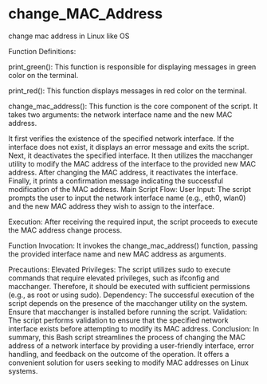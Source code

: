 # change_MAC_Address
change mac address in Linux like OS

Function Definitions:

print_green(): This function is responsible for displaying messages in green color on the terminal.

print_red(): This function displays messages in red color on the terminal.

change_mac_address(): This function is the core component of the script. It takes two arguments: the network interface name and the new MAC address.

It first verifies the existence of the specified network interface. If the interface does not exist, it displays an error message and exits the script.
Next, it deactivates the specified interface.
It then utilizes the macchanger utility to modify the MAC address of the interface to the provided new MAC address.
After changing the MAC address, it reactivates the interface.
Finally, it prints a confirmation message indicating the successful modification of the MAC address.
Main Script Flow:
User Input: The script prompts the user to input the network interface name (e.g., eth0, wlan0) and the new MAC address they wish to assign to the interface.

Execution: After receiving the required input, the script proceeds to execute the MAC address change process.

Function Invocation: It invokes the change_mac_address() function, passing the provided interface name and new MAC address as arguments.

Precautions:
Elevated Privileges: The script utilizes sudo to execute commands that require elevated privileges, such as ifconfig and macchanger. Therefore, it should be executed with sufficient permissions (e.g., as root or using sudo).
Dependency: The successful execution of the script depends on the presence of the macchanger utility on the system. Ensure that macchanger is installed before running the script.
Validation: The script performs validation to ensure that the specified network interface exists before attempting to modify its MAC address.
Conclusion:
In summary, this Bash script streamlines the process of changing the MAC address of a network interface by providing a user-friendly interface, error handling, and feedback on the outcome of the operation. It offers a convenient solution for users seeking to modify MAC addresses on Linux systems.





